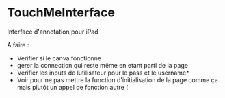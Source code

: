 TouchMeInterface
================

Interface d'annotation pour iPad

A faire : 

* Verifier si le canva fonctionne
* gerer la connection qui reste même en etant parti de la page
* Verifier les inputs de lutilisateur pour le pass et le username*
* Voir pour ne pas mettre la function d'initialisation de la page comme ça mais plutôt un appel de fonction autre (<script>)
* Faire fenetre slide de la droite pour avoir un panneau coulissant
* Recuperer la shot segmentation qui correspond
* Ajuster la video a la taille de l'écran
* 
